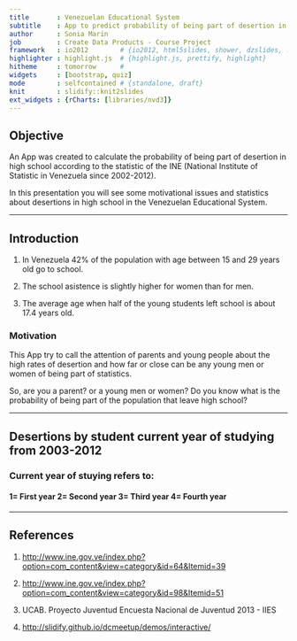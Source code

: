 ```yaml
---
title       : Venezuelan Educational System 
subtitle    : App to predict probability of being part of desertion in high school
author      : Sonia Marin
job         : Create Data Products - Course Project
framework   : io2012        # {io2012, html5slides, shower, dzslides, ...}
highlighter : highlight.js  # {highlight.js, prettify, highlight}
hitheme     : tomorrow      # 
widgets     : [bootstrap, quiz]  
mode        : selfcontained # {standalone, draft}
knit        : slidify::knit2slides
ext_widgets : {rCharts: [libraries/nvd3]}
---
```


## Objective
An App was created to calculate the probability of being part of desertion in high school according to the statistic of the INE (National Institute of Statistic in Venezuela since 2002-2012).   

In this presentation you will see some motivational issues and statistics about
desertions in high school in the Venezuelan Educational System.   


---

## Introduction
1. In Venezuela 42% of the population with age between 15 and 29 years old go to school.   

2. The school asistence is slightly higher for women than for men.   

3. The average age when half of the young students left school is about 17.4 years old.   


### Motivation  

This App try to call the attention of parents and young people about the high rates of desertion and how far or close can be any young men or women of being part of statistics.   

So, are you a parent? or a young men or women? Do you know what is the probability of being part of the population that leave high school?   

--- 

## Desertions by student current year of studying from 2003-2012
### Current year of stuying refers to:
#### 1= First year 2= Second year 3= Third year 4= Fourth year





<div id = 'chart3' class = 'rChart nvd3'></div>
<script type='text/javascript'>
 $(document).ready(function(){
      drawchart3()
    });
    function drawchart3(){  
      var opts = {
 "dom": "chart3",
"width":    800,
"height":    400,
"x": "scholar",
"y": "freq",
"group": "year",
"type": "multiBarChart",
"id": "chart3" 
},
        data = [
 {
 "item": 1,
"scholar": "2002/03",
"freq": 86119,
"year": 1 
},
{
 "item": 2,
"scholar": "2002/03",
"freq": 39913,
"year": 2 
},
{
 "item": 3,
"scholar": "2002/03",
"freq": 27084,
"year": 3 
},
{
 "item": 4,
"scholar": "2002/03",
"freq": 24104,
"year": 4 
},
{
 "item": 5,
"scholar": "2003/04",
"freq": 81902,
"year": 1 
},
{
 "item": 6,
"scholar": "2003/04",
"freq": 39294,
"year": 2 
},
{
 "item": 7,
"scholar": "2003/04",
"freq": 26040,
"year": 3 
},
{
 "item": 8,
"scholar": "2003/04",
"freq": 36167,
"year": 4 
},
{
 "item": 9,
"scholar": "2004/05",
"freq": 72302,
"year": 1 
},
{
 "item": 10,
"scholar": "2004/05",
"freq": 38196,
"year": 2 
},
{
 "item": 11,
"scholar": "2004/05",
"freq": 26007,
"year": 3 
},
{
 "item": 12,
"scholar": "2004/05",
"freq": 35375,
"year": 4 
},
{
 "item": 13,
"scholar": "2005/06",
"freq": 65212,
"year": 1 
},
{
 "item": 14,
"scholar": "2005/06",
"freq": 37452,
"year": 2 
},
{
 "item": 15,
"scholar": "2005/06",
"freq": 25536,
"year": 3 
},
{
 "item": 16,
"scholar": "2005/06",
"freq": 35231,
"year": 4 
},
{
 "item": 17,
"scholar": "2006/07",
"freq": 58992,
"year": 1 
},
{
 "item": 18,
"scholar": "2006/07",
"freq": 36176,
"year": 2 
},
{
 "item": 19,
"scholar": "2006/07",
"freq": 30511,
"year": 3 
},
{
 "item": 20,
"scholar": "2006/07",
"freq": 31919,
"year": 4 
},
{
 "item": 21,
"scholar": "2007/08",
"freq": 49551,
"year": 1 
},
{
 "item": 22,
"scholar": "2007/08",
"freq": 37295,
"year": 2 
},
{
 "item": 23,
"scholar": "2007/08",
"freq": 31307,
"year": 3 
},
{
 "item": 24,
"scholar": "2007/08",
"freq": 34539,
"year": 4 
},
{
 "item": 25,
"scholar": "2008/09",
"freq": 54108,
"year": 1 
},
{
 "item": 26,
"scholar": "2008/09",
"freq": 33383,
"year": 2 
},
{
 "item": 27,
"scholar": "2008/09",
"freq": 37549,
"year": 3 
},
{
 "item": 28,
"scholar": "2008/09",
"freq": 44161,
"year": 4 
},
{
 "item": 29,
"scholar": "2009/10",
"freq": 55618,
"year": 1 
},
{
 "item": 30,
"scholar": "2009/10",
"freq": 26807,
"year": 2 
},
{
 "item": 31,
"scholar": "2009/10",
"freq": 27567,
"year": 3 
},
{
 "item": 32,
"scholar": "2009/10",
"freq": 28721,
"year": 4 
},
{
 "item": 33,
"scholar": "2010/11",
"freq": 55118,
"year": 1 
},
{
 "item": 34,
"scholar": "2010/11",
"freq": 20312,
"year": 2 
},
{
 "item": 35,
"scholar": "2010/11",
"freq": 16869,
"year": 3 
},
{
 "item": 36,
"scholar": "2010/11",
"freq": 20647,
"year": 4 
},
{
 "item": 37,
"scholar": "2011/12",
"freq": 70076,
"year": 1 
},
{
 "item": 38,
"scholar": "2011/12",
"freq": 26770,
"year": 2 
},
{
 "item": 39,
"scholar": "2011/12",
"freq": 27896,
"year": 3 
},
{
 "item": 40,
"scholar": "2011/12",
"freq": 27256,
"year": 4 
} 
]
  
      if(!(opts.type==="pieChart" || opts.type==="sparklinePlus" || opts.type==="bulletChart")) {
        var data = d3.nest()
          .key(function(d){
            //return opts.group === undefined ? 'main' : d[opts.group]
            //instead of main would think a better default is opts.x
            return opts.group === undefined ? opts.y : d[opts.group];
          })
          .entries(data);
      }
      
      if (opts.disabled != undefined){
        data.map(function(d, i){
          d.disabled = opts.disabled[i]
        })
      }
      
      nv.addGraph(function() {
        var chart = nv.models[opts.type]()
          .width(opts.width)
          .height(opts.height)
          
        if (opts.type != "bulletChart"){
          chart
            .x(function(d) { return d[opts.x] })
            .y(function(d) { return d[opts.y] })
        }
          
         
        
          
        

        
        
        
      
       d3.select("#" + opts.id)
        .append('svg')
        .datum(data)
        .transition().duration(500)
        .call(chart);

       nv.utils.windowResize(chart.update);
       return chart;
      });
    };
</script>

---

## References
 1. http://www.ine.gov.ve/index.php?option=com_content&view=category&id=64&Itemid=39
 2. http://www.ine.gov.ve/index.php?option=com_content&view=category&id=98&Itemid=51
 3. UCAB. Proyecto Juventud Encuesta Nacional de Juventud 2013 - IIES
 
 4. http://slidify.github.io/dcmeetup/demos/interactive/
 


